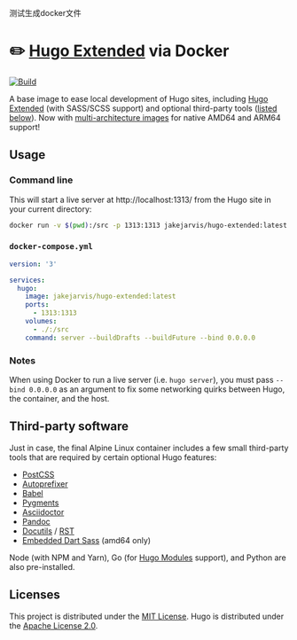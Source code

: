 测试生成docker文件

# ✏️ [Hugo Extended](https://github.com/gohugoio/hugo) via Docker

[![Build](https://github.com/jakejarvis/hugo-docker/actions/workflows/build.yml/badge.svg?branch=master)](https://github.com/jakejarvis/hugo-docker/actions/workflows/build.yml)

A base image to ease local development of Hugo sites, including [Hugo Extended](https://gohugo.io/troubleshooting/faq/#i-get-tocss-this-feature-is-not-available-in-your-current-hugo-version) (with SASS/SCSS support) and optional third-party tools ([listed below](#third-party-software)). Now with [multi-architecture images](https://docs.docker.com/docker-for-mac/multi-arch/) for native AMD64 and ARM64 support!

## Usage

### Command line

This will start a live server at http://localhost:1313/ from the Hugo site in your current directory:

```bash
docker run -v $(pwd):/src -p 1313:1313 jakejarvis/hugo-extended:latest server --buildDrafts --buildFuture --bind 0.0.0.0
```

### `docker-compose.yml`

```yaml
version: '3'

services:
  hugo:
    image: jakejarvis/hugo-extended:latest
    ports:
      - 1313:1313
    volumes:
      - ./:/src
    command: server --buildDrafts --buildFuture --bind 0.0.0.0
```

### Notes

When using Docker to run a live server (i.e. `hugo server`), you must pass `--bind 0.0.0.0` as an argument to fix some networking quirks between Hugo, the container, and the host.

## Third-party software

Just in case, the final Alpine Linux container includes a few small third-party tools that are required by certain optional Hugo features:

- [PostCSS](https://github.com/postcss/postcss-cli)
- [Autoprefixer](https://github.com/postcss/autoprefixer)
- [Babel](https://babeljs.io/)
- [Pygments](https://pygments.org/)
- [Asciidoctor](https://asciidoctor.org/)
- [Pandoc](https://pandoc.org/)
- [Docutils](https://docutils.sourceforge.io/) / [RST](https://docutils.sourceforge.io/rst.html)
- [Embedded Dart Sass](https://github.com/sass/dart-sass-embedded) (amd64 only)

Node (with NPM and Yarn), Go (for [Hugo Modules](https://gohugo.io/hugo-modules/) support), and Python are also pre-installed.

## Licenses

This project is distributed under the [MIT License](LICENSE.md). Hugo is distributed under the [Apache License 2.0](https://github.com/gohugoio/hugo/blob/master/LICENSE).
